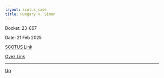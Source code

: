 ```yaml
---
layout: scotus_case
title: Hungary v. Simon
---
```


Docket: 23-867

Date: 21 Feb 2025

[SCOTUS Link](https://www.supremecourt.gov/opinions/24pdf/23-867_5h26.pdf)

[Oyez Link](https://www.oyez.org/cases/2024/23-867)

---

[Up](./README.md)
